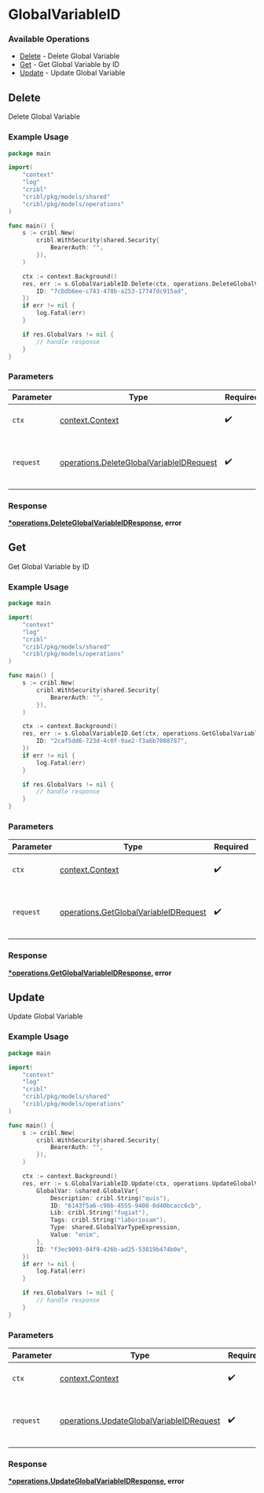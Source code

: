 # GlobalVariableID

### Available Operations

* [Delete](#delete) - Delete Global Variable
* [Get](#get) - Get Global Variable by ID
* [Update](#update) - Update Global Variable

## Delete

Delete Global Variable

### Example Usage

```go
package main

import(
	"context"
	"log"
	"cribl"
	"cribl/pkg/models/shared"
	"cribl/pkg/models/operations"
)

func main() {
    s := cribl.New(
        cribl.WithSecurity(shared.Security{
            BearerAuth: "",
        }),
    )

    ctx := context.Background()
    res, err := s.GlobalVariableID.Delete(ctx, operations.DeleteGlobalVariableIDRequest{
        ID: "7cbdb6ee-c743-478b-a253-17747dc915ad",
    })
    if err != nil {
        log.Fatal(err)
    }

    if res.GlobalVars != nil {
        // handle response
    }
}
```

### Parameters

| Parameter                                                                                            | Type                                                                                                 | Required                                                                                             | Description                                                                                          |
| ---------------------------------------------------------------------------------------------------- | ---------------------------------------------------------------------------------------------------- | ---------------------------------------------------------------------------------------------------- | ---------------------------------------------------------------------------------------------------- |
| `ctx`                                                                                                | [context.Context](https://pkg.go.dev/context#Context)                                                | :heavy_check_mark:                                                                                   | The context to use for the request.                                                                  |
| `request`                                                                                            | [operations.DeleteGlobalVariableIDRequest](../../models/operations/deleteglobalvariableidrequest.md) | :heavy_check_mark:                                                                                   | The request object to use for the request.                                                           |


### Response

**[*operations.DeleteGlobalVariableIDResponse](../../models/operations/deleteglobalvariableidresponse.md), error**


## Get

Get Global Variable by ID

### Example Usage

```go
package main

import(
	"context"
	"log"
	"cribl"
	"cribl/pkg/models/shared"
	"cribl/pkg/models/operations"
)

func main() {
    s := cribl.New(
        cribl.WithSecurity(shared.Security{
            BearerAuth: "",
        }),
    )

    ctx := context.Background()
    res, err := s.GlobalVariableID.Get(ctx, operations.GetGlobalVariableIDRequest{
        ID: "2caf5dd6-723d-4c0f-9ae2-f3a6b7008787",
    })
    if err != nil {
        log.Fatal(err)
    }

    if res.GlobalVars != nil {
        // handle response
    }
}
```

### Parameters

| Parameter                                                                                      | Type                                                                                           | Required                                                                                       | Description                                                                                    |
| ---------------------------------------------------------------------------------------------- | ---------------------------------------------------------------------------------------------- | ---------------------------------------------------------------------------------------------- | ---------------------------------------------------------------------------------------------- |
| `ctx`                                                                                          | [context.Context](https://pkg.go.dev/context#Context)                                          | :heavy_check_mark:                                                                             | The context to use for the request.                                                            |
| `request`                                                                                      | [operations.GetGlobalVariableIDRequest](../../models/operations/getglobalvariableidrequest.md) | :heavy_check_mark:                                                                             | The request object to use for the request.                                                     |


### Response

**[*operations.GetGlobalVariableIDResponse](../../models/operations/getglobalvariableidresponse.md), error**


## Update

Update Global Variable

### Example Usage

```go
package main

import(
	"context"
	"log"
	"cribl"
	"cribl/pkg/models/shared"
	"cribl/pkg/models/operations"
)

func main() {
    s := cribl.New(
        cribl.WithSecurity(shared.Security{
            BearerAuth: "",
        }),
    )

    ctx := context.Background()
    res, err := s.GlobalVariableID.Update(ctx, operations.UpdateGlobalVariableIDRequest{
        GlobalVar: &shared.GlobalVar{
            Description: cribl.String("quis"),
            ID: "6143f5a6-c98b-4555-9408-0d40bcacc6cb",
            Lib: cribl.String("fugiat"),
            Tags: cribl.String("laboriosam"),
            Type: shared.GlobalVarTypeExpression,
            Value: "enim",
        },
        ID: "f3ec9093-04f9-426b-ad25-53819b474b0e",
    })
    if err != nil {
        log.Fatal(err)
    }

    if res.GlobalVars != nil {
        // handle response
    }
}
```

### Parameters

| Parameter                                                                                            | Type                                                                                                 | Required                                                                                             | Description                                                                                          |
| ---------------------------------------------------------------------------------------------------- | ---------------------------------------------------------------------------------------------------- | ---------------------------------------------------------------------------------------------------- | ---------------------------------------------------------------------------------------------------- |
| `ctx`                                                                                                | [context.Context](https://pkg.go.dev/context#Context)                                                | :heavy_check_mark:                                                                                   | The context to use for the request.                                                                  |
| `request`                                                                                            | [operations.UpdateGlobalVariableIDRequest](../../models/operations/updateglobalvariableidrequest.md) | :heavy_check_mark:                                                                                   | The request object to use for the request.                                                           |


### Response

**[*operations.UpdateGlobalVariableIDResponse](../../models/operations/updateglobalvariableidresponse.md), error**

